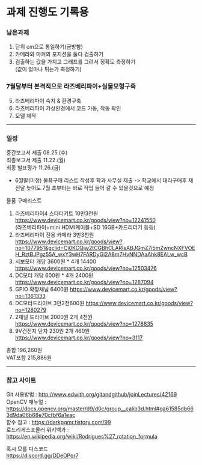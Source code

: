 # 과제 진행도 기록용


### 남은과제  
1. 단위 cm으로 통일하기(금방함)  
2. 카메라와 마커의 포지션을 둘다 검출하기  
3. 검출하는 값을 가지고 그래프를 그려서 정확도 측정하기  
(값이 얼마나 튀는가 측정하기)  

### 7월달부터 본격적으로 라즈베리파이+실물모형구축  
5. 라즈베리파이 숙지 & 환경구축  
6. 라즈베리파이 가상환경에서 코드 가동, 작동 확인  
7. 모델 제작  

---
### 일정  
중간보고서 제출 08.25.(수)  
최종보고서 제출 11.22.(월)  
최종 발표평가    11.26.(금)  

* 6월말(미정)
물품구매 리스트 작성후 학과 사무실 제출 -> 학교에서 대리구매후 재전달
늦어도 7월 초부터는 바로 작업 들어 갈 수 있을것으로 예정  

물품 구매리스트  
1. 라즈베리파이4 스타터키트 10만3천원  
https://www.devicemart.co.kr/goods/view?no=12241550  
(라즈베리파이+mini HDMI케이블+SD 16GB+카드리더기 등등)  
2. 라즈베리파이 전용 카메라 3만3천원  
https://www.devicemart.co.kr/goods/view?no=1077951&gclid=Cj0KCQjw2tCGBhCLARIsABJGmZ7i5mZwncNXFVOEH_RztBJPgz55A_wxY3wH7FARDyGi2A8m7HvNNDAaAhk8EALw_wcB  
3. 서보모터 개당 3600원 * 4개 14400
https://www.devicemart.co.kr/goods/view?no=12503476
4. DC모터 개당 600원 * 4개 2400원
https://www.devicemart.co.kr/goods/view?no=1287094
5. GPIO 확장채널 6400원
https://www.devicemart.co.kr/goods/view?no=1361333
6. DC모터드라이브 3만2천600원
https://www.devicemart.co.kr/goods/view?no=1280279  
7. 2채널 드라이브 2000원 2개 4천원
https://www.devicemart.co.kr/goods/view?no=1278835
8. 9V건전지 단자 230원 2개 460원
https://www.devicemart.co.kr/goods/view?no=3117

총합 196,260원  
VAT포함 215,886원 

---
### 참고 사이트  
Git 사용방법 : http://www.edwith.org/gitandgithub/joinLectures/42169  
OpenCV 매뉴얼 : https://docs.opencv.org/master/d9/d0c/group__calib3d.html#ga61585db663d9da06b68e70cfbf6a1eac  
함수 참고 : https://darkpgmr.tistory.com/99  
로드리게스포뮬러 위키백과 : https://en.wikipedia.org/wiki/Rodrigues%27_rotation_formula  

혹시 모를 디스코드  
https://discord.gg/DDeDPqr7
